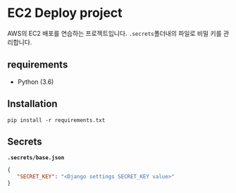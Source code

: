 # EC2 Deploy project
AWS의 EC2 배포를 연습하는 프로젝트입니다.
`.secrets`폴더내의 파일로 비밀 키를 관리합니다.

## requirements

- Python (3.6)

## Installation
```
pip install -r requirements.txt
```
## Secrets

**`.secrets/base.json`**
```json
{
   "SECRET_KEY": "<Django settings SECRET_KEY value>"
}
```